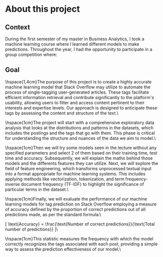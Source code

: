 # About this project

## Context
During the first semester of my master in Business Analytics, I took a machine learning course where I learned different models to make predictions. Throughout the year, I had the opportunity to participate in a group competition where:

## Goal 
\hspace{1,4cm}The purpose of this project is to create a highly accurate machine learning model that Stack Overflow may utilize to automate the process of single-tagging user-generated articles.  These tags facilitate efficient information retrieval and contribute significantly to the platform's usability, allowing users to filter and access content pertinent to their interests and expertise levels. Our approach is designed to anticipate these tags by assessing the content and structure of the text.\\

\hspace{1cm}The project will start with a comprehensive exploratory data analysis that looks at the distributions and patterns in the datasets, which includes the postings and the tags that go with them. This phase is critical for understanding the structure and nuances of the data we aim to model.\\

\hspace{1cm}Then we will try some models seen in the lecture without any specified parameters and select 2 of them based on their training time, test time and accuracy. Subsequently, we will explain the maths behind those models and the differents features they can utilize. Next, we will explore the field of feature engineering, which transforms unprocessed textual input into a format appropriate for machine learning systems. This includes applying methods like vectorization, tokenization, and term frequency-inverse document frequency (TF-IDF) to highlight the significance of particular terms in the dataset.\\

\hspace{1cm}Finally, we will evaluate the performance of our machine learning models for tag prediction on Stack Overflow employing a measure of accuracy defined by the proportion of correct predictions out of all predictions made, as per the standard formula:\\

\[
\text{Accuracy} = \frac{\text{Number of correct predictions}}{\text{Total number of predictions}}
\]\\

\hspace{1cm}This statistic measures the frequency with which the model correctly recognizes the tags associated with each post, providing a simple way to assess the prediction effectiveness of our model.\\
